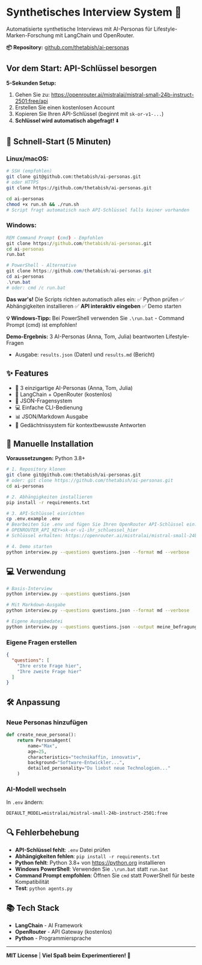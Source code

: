 # Synthetisches Interview System 🎤

Automatisierte synthetische Interviews mit AI-Personas für Lifestyle-Marken-Forschung mit LangChain und OpenRouter.

**📦 Repository:** [github.com/thetabish/ai-personas](https://github.com/thetabish/ai-personas)

## Vor dem Start: API-Schlüssel besorgen

**5-Sekunden Setup:**
1. Gehen Sie zu: https://openrouter.ai/mistralai/mistral-small-24b-instruct-2501:free/api
2. Erstellen Sie einen kostenlosen Account
3. Kopieren Sie Ihren API-Schlüssel (beginnt mit `sk-or-v1-...`)
4. **Schlüssel wird automatisch abgefragt!** ⬇️

## 🚀 Schnell-Start (5 Minuten)

### Linux/macOS:
```bash
# SSH (empfohlen)
git clone git@github.com:thetabish/ai-personas.git
# oder HTTPS
git clone https://github.com/thetabish/ai-personas.git

cd ai-personas
chmod +x run.sh && ./run.sh
# Script fragt automatisch nach API-Schlüssel falls keiner vorhanden
```

### Windows:
```cmd
REM Command Prompt (cmd) - Empfohlen
git clone https://github.com/thetabish/ai-personas.git
cd ai-personas
run.bat
```

```powershell
# PowerShell - Alternative
git clone https://github.com/thetabish/ai-personas.git
cd ai-personas
.\run.bat
# oder: cmd /c run.bat
```

**Das war's!** Die Scripts richten automatisch alles ein:
✅ Python prüfen ✅ Abhängigkeiten installieren ✅ **API interaktiv eingeben** ✅ Demo starten

**💡 Windows-Tipp:** Bei PowerShell verwenden Sie `.\run.bat` - Command Prompt (cmd) ist empfohlen!

**Demo-Ergebnis:** 3 AI-Personas (Anna, Tom, Julia) beantworten Lifestyle-Fragen
- Ausgabe: `results.json` (Daten) und `results.md` (Bericht)

## ✨ Features

- 🤖 3 einzigartige AI-Personas (Anna, Tom, Julia)
- 🔗 LangChain + OpenRouter (kostenlos)
- 📝 JSON-Fragensystem
- 💻 Einfache CLI-Bedienung
- 📊 JSON/Markdown Ausgabe
- 🧠 Gedächtnissystem für kontextbewusste Antworten

## 🔧 Manuelle Installation

**Voraussetzungen:** Python 3.8+

```bash
# 1. Repository klonen
git clone git@github.com:thetabish/ai-personas.git
# oder: git clone https://github.com/thetabish/ai-personas.git
cd ai-personas

# 2. Abhängigkeiten installieren
pip install -r requirements.txt

# 3. API-Schlüssel einrichten
cp .env.example .env
# Bearbeiten Sie .env und fügen Sie Ihren OpenRouter API-Schlüssel ein:
# OPENROUTER_API_KEY=sk-or-v1-ihr_schluessel_hier
# Schlüssel erhalten: https://openrouter.ai/mistralai/mistral-small-24b-instruct-2501:free/api

# 4. Demo starten
python interview.py --questions questions.json --format md --verbose
```

## 💻 Verwendung

```bash
# Basis-Interview
python interview.py --questions questions.json

# Mit Markdown-Ausgabe
python interview.py --questions questions.json --format md --verbose

# Eigene Ausgabedatei  
python interview.py --questions questions.json --output meine_befragung
```

### Eigene Fragen erstellen
```json
{
  "questions": [
    "Ihre erste Frage hier",
    "Ihre zweite Frage hier"
  ]
}
```

## 🛠️ Anpassung

### Neue Personas hinzufügen
```python
def create_neue_persona():
    return PersonaAgent(
        name="Max",
        age=25,
        characteristics="technikaffin, innovativ",
        background="Software-Entwickler...",
        detailed_personality="Du liebst neue Technologien..."
    )
```

### AI-Modell wechseln
In `.env` ändern:
```
DEFAULT_MODEL=mistralai/mistral-small-24b-instruct-2501:free
```

## 🔍 Fehlerbehebung

- **API-Schlüssel fehlt**: `.env` Datei prüfen
- **Abhängigkeiten fehlen**: `pip install -r requirements.txt`
- **Python fehlt**: Python 3.8+ von https://python.org installieren
- **Windows PowerShell**: Verwenden Sie `.\run.bat` statt `run.bat`
- **Command Prompt empfohlen**: Öffnen Sie `cmd` statt PowerShell für beste Kompatibilität
- **Test**: `python agents.py`

## 📚 Tech Stack

- **LangChain** - AI Framework
- **OpenRouter** - API Gateway (kostenlos)
- **Python** - Programmiersprache

---

**MIT License** | **Viel Spaß beim Experimentieren! 🚀**
